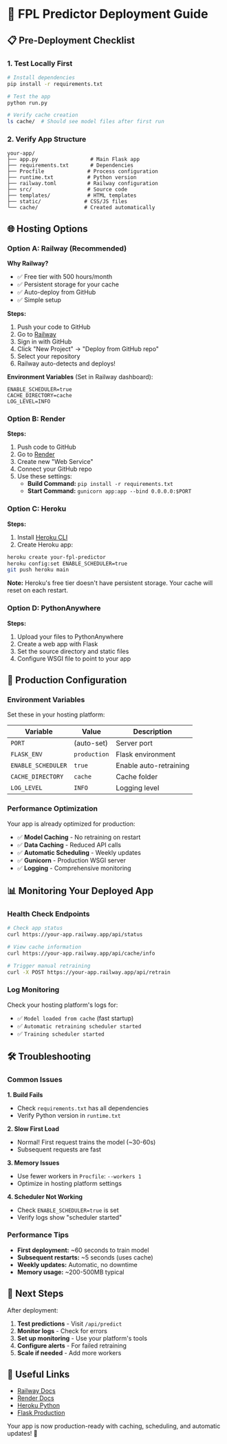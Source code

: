 # 🚀 FPL Predictor Deployment Guide

## 📋 Pre-Deployment Checklist

### 1. Test Locally First
```bash
# Install dependencies
pip install -r requirements.txt

# Test the app
python run.py

# Verify cache creation
ls cache/  # Should see model files after first run
```

### 2. Verify App Structure
```
your-app/
├── app.py                 # Main Flask app
├── requirements.txt       # Dependencies
├── Procfile              # Process configuration
├── runtime.txt           # Python version
├── railway.toml          # Railway configuration
├── src/                  # Source code
├── templates/            # HTML templates
├── static/              # CSS/JS files
└── cache/               # Created automatically
```

## 🌐 Hosting Options

### Option A: Railway (Recommended)

**Why Railway?**
- ✅ Free tier with 500 hours/month
- ✅ Persistent storage for your cache
- ✅ Auto-deploy from GitHub
- ✅ Simple setup

**Steps:**
1. Push your code to GitHub
2. Go to [Railway](https://railway.app)
3. Sign in with GitHub
4. Click "New Project" → "Deploy from GitHub repo"
5. Select your repository
6. Railway auto-detects and deploys!

**Environment Variables** (Set in Railway dashboard):
```
ENABLE_SCHEDULER=true
CACHE_DIRECTORY=cache
LOG_LEVEL=INFO
```

### Option B: Render

**Steps:**
1. Push code to GitHub
2. Go to [Render](https://render.com)
3. Create new "Web Service"
4. Connect your GitHub repo
5. Use these settings:
   - **Build Command:** `pip install -r requirements.txt`
   - **Start Command:** `gunicorn app:app --bind 0.0.0.0:$PORT`

### Option C: Heroku

**Steps:**
1. Install [Heroku CLI](https://devcenter.heroku.com/articles/heroku-cli)
2. Create Heroku app:
```bash
heroku create your-fpl-predictor
heroku config:set ENABLE_SCHEDULER=true
git push heroku main
```

**Note:** Heroku's free tier doesn't have persistent storage. Your cache will reset on each restart.

### Option D: PythonAnywhere

**Steps:**
1. Upload your files to PythonAnywhere
2. Create a web app with Flask
3. Set the source directory and static files
4. Configure WSGI file to point to your app

## 🔧 Production Configuration

### Environment Variables
Set these in your hosting platform:

| Variable | Value | Description |
|----------|--------|-------------|
| `PORT` | (auto-set) | Server port |
| `FLASK_ENV` | `production` | Flask environment |
| `ENABLE_SCHEDULER` | `true` | Enable auto-retraining |
| `CACHE_DIRECTORY` | `cache` | Cache folder |
| `LOG_LEVEL` | `INFO` | Logging level |

### Performance Optimization
Your app is already optimized for production:

- ✅ **Model Caching** - No retraining on restart
- ✅ **Data Caching** - Reduced API calls
- ✅ **Automatic Scheduling** - Weekly updates
- ✅ **Gunicorn** - Production WSGI server
- ✅ **Logging** - Comprehensive monitoring

## 📊 Monitoring Your Deployed App

### Health Check Endpoints
```bash
# Check app status
curl https://your-app.railway.app/api/status

# View cache information
curl https://your-app.railway.app/api/cache/info

# Trigger manual retraining
curl -X POST https://your-app.railway.app/api/retrain
```

### Log Monitoring
Check your hosting platform's logs for:
- ✅ `Model loaded from cache` (fast startup)
- ✅ `Automatic retraining scheduler started`
- ✅ `Training scheduler started`

## 🛠️ Troubleshooting

### Common Issues

**1. Build Fails**
- Check `requirements.txt` has all dependencies
- Verify Python version in `runtime.txt`

**2. Slow First Load**
- Normal! First request trains the model (~30-60s)
- Subsequent requests are fast

**3. Memory Issues**
- Use fewer workers in `Procfile`: `--workers 1`
- Optimize in hosting platform settings

**4. Scheduler Not Working**
- Check `ENABLE_SCHEDULER=true` is set
- Verify logs show "scheduler started"

### Performance Tips
- **First deployment:** ~60 seconds to train model
- **Subsequent restarts:** ~5 seconds (uses cache)
- **Weekly updates:** Automatic, no downtime
- **Memory usage:** ~200-500MB typical

## 🎯 Next Steps

After deployment:
1. **Test predictions** - Visit `/api/predict`
2. **Monitor logs** - Check for errors
3. **Set up monitoring** - Use your platform's tools
4. **Configure alerts** - For failed retraining
5. **Scale if needed** - Add more workers

## 🔗 Useful Links

- [Railway Docs](https://docs.railway.app/)
- [Render Docs](https://render.com/docs)
- [Heroku Python](https://devcenter.heroku.com/articles/getting-started-with-python)
- [Flask Production](https://flask.palletsprojects.com/en/2.3.x/deploying/)

Your app is now production-ready with caching, scheduling, and automatic updates! 🚀
